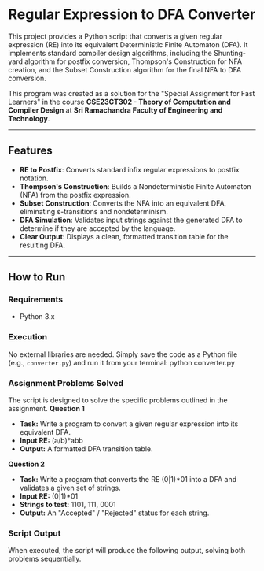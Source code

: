 # Regular Expression to DFA Converter

This project provides a Python script that converts a given regular expression (RE) into its equivalent Deterministic Finite Automaton (DFA). It implements standard compiler design algorithms, including the Shunting-yard algorithm for postfix conversion, Thompson's Construction for NFA creation, and the Subset Construction algorithm for the final NFA to DFA conversion.

This program was created as a solution for the "Special Assignment for Fast Learners" in the course **CSE23CT302 - Theory of Computation and Compiler Design** at **Sri Ramachandra Faculty of Engineering and Technology**.

---
## Features

* **RE to Postfix**: Converts standard infix regular expressions to postfix notation.
* **Thompson's Construction**: Builds a Nondeterministic Finite Automaton (NFA) from the postfix expression.
* **Subset Construction**: Converts the NFA into an equivalent DFA, eliminating ε-transitions and nondeterminism.
* **DFA Simulation**: Validates input strings against the generated DFA to determine if they are accepted by the language.
* **Clear Output**: Displays a clean, formatted transition table for the resulting DFA.

---
## How to Run
### **Requirements**
* Python 3.x

### **Execution**
No external libraries are needed. Simply save the code as a Python file (e.g., `converter.py`) and run it from your terminal:
python converter.py

### **Assignment Problems Solved**
The script is designed to solve the specific problems outlined in the assignment.
**Question 1**
* **Task:** Write a program to convert a given regular expression into its equivalent DFA.
* **Input RE:** (a/b)*abb 
* **Output:** A formatted DFA transition table.

**Question 2**
* **Task:** Write a program that converts the RE (0|1)*01 into a DFA and validates a given set of strings.
* **Input RE:** (0|1)*01 
* **Strings to test:** 1101, 111, 0001 
* **Output:** An "Accepted" / "Rejected" status for each string.

### **Script Output**
When executed, the script will produce the following output, solving both problems sequentially.
